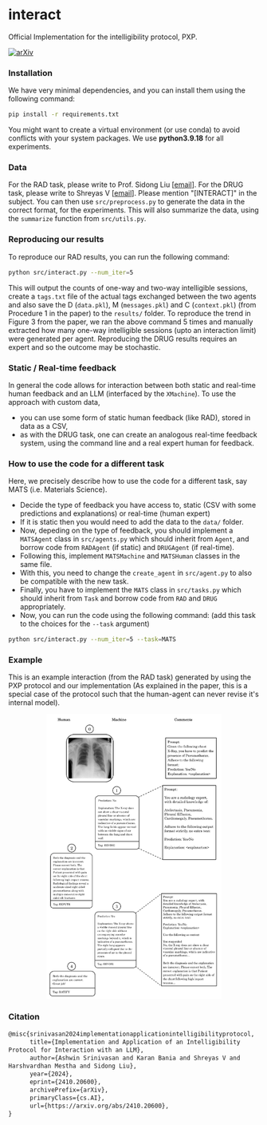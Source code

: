 # interact
Official Implementation for the intelligibility protocol, PXP.

[![arXiv](https://img.shields.io/badge/arXiv-2410.20600-b31b1b.svg)](https://arxiv.org/abs/2410.20600)

### Installation
We have very minimal dependencies, and you can install them using the following command:
```bash
pip install -r requirements.txt
```
You might want to create a virtual environment (or use conda) to avoid conflicts with your system packages.
We use **python3.9.18** for all experiments.

### Data
For the RAD task, please write to Prof. Sidong Liu [[email](mailto:sidong.liu@mq.edu.au)].
For the DRUG task, please write to Shreyas V [[email](mailto:shreyas.college@gmail.com)].
Please mention "[INTERACT]" in the subject.
You can then use `src/preprocess.py` to generate the data in the correct format, for the experiments.
This will also summarize the data, using the `summarize` function from `src/utils.py`.

### Reproducing our results
To reproduce our RAD results, you can run the following command:
```bash
python src/interact.py --num_iter=5
```
This will output the counts of one-way and two-way intelligible sessions, create a `tags.txt` file of the actual tags exchanged between the two agents and also save the D (`data.pkl`), M (`messages.pkl`) and C (`context.pkl`) (from Procedure 1 in the paper) to the `results/` folder.
To reproduce the trend in Figure 3 from the paper, we ran the above command 5 times and manually extracted how many one-way intelligible sessions (upto an interaction limit) were generated per agent.
Reproducing the DRUG results requires an expert and so the outcome may be stochastic.

### Static / Real-time feedback
In general the code allows for interaction between both static and real-time human feedback and an LLM (interfaced by the `XMachine`).
To use the approach with custom data, 
- you can use some form of static human feedback (like RAD), stored in data as a CSV,
- as with the DRUG task, one can create an analogous real-time feedback system, using the command line and a real expert human for feedback.

### How to use the code for a different task
Here, we precisely describe how to use the code for a different task, say MATS (i.e. Materials Science).
- Decide the type of feedback you have access to, static (CSV with some predictions and explanations) or real-time (human expert)
- If it is static then you would need to add the data to the `data/` folder.
- Now, depeding on the type of feedback, you should implement a `MATSAgent` class in `src/agents.py` which should inherit from `Agent`, and borrow code from `RADAgent` (if static) and `DRUGAgent` (if real-time).
- Following this, implement `MATSMachine` and `MATSHuman` classes in the same file.
- With this, you need to change the `create_agent` in `src/agent.py` to also be compatible with the new task.
- Finally, you have to implement the `MATS` class in `src/tasks.py` which should inherit from `Task` and borrow code from `RAD` and `DRUG` appropriately.
- Now, you can run the code using the following command: (add this task to the choices for the `--task` argument)
```bash
python src/interact.py --num_iter=5 --task=MATS
```

### Example
This is an example interaction (from the RAD task) generated by using the PXP protocol and our implementation
(As explained in the paper, this is a special case of the protocol such that the human-agent can never revise it's internal model).
<p align="center">
  <img src="assets/conv.png" width="350" alt="example of PXP">
</p>

### Citation
```
@misc{srinivasan2024implementationapplicationintelligibilityprotocol,
      title={Implementation and Application of an Intelligibility Protocol for Interaction with an LLM}, 
      author={Ashwin Srinivasan and Karan Bania and Shreyas V and Harshvardhan Mestha and Sidong Liu},
      year={2024},
      eprint={2410.20600},
      archivePrefix={arXiv},
      primaryClass={cs.AI},
      url={https://arxiv.org/abs/2410.20600}, 
}
```
